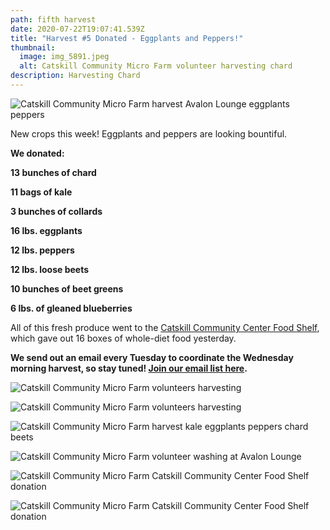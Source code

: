 ```yaml
---
path: fifth harvest
date: 2020-07-22T19:07:41.539Z
title: "Harvest #5 Donated - Eggplants and Peppers!"
thumbnail:
  image: img_5891.jpeg
  alt: Catskill Community Micro Farm volunteer harvesting chard
description: Harvesting Chard
---
```

![Catskill Community Micro Farm harvest Avalon Lounge eggplants peppers](img_5895.jpeg "Harvest")

New crops this week! Eggplants and peppers are looking bountiful.

**We donated:**

**13 bunches of chard**

**11 bags of kale**

**3 bunches of collards**

**16 lbs. eggplants**

**12 lbs. peppers**

**12 lbs. loose beets**

**10 bunches of beet greens**

**6 lbs. of gleaned blueberries**

All of this fresh produce went to the [Catskill Community Center Food Shelf](http://www.catskillcommunitycenter.org/food-pantry/), which gave out 16 boxes of whole-diet food yesterday.

**We send out an email every Tuesday to coordinate the Wednesday morning harvest, so stay tuned! [Join our email list here](https://gmail.us18.list-manage.com/subscribe?u=94746e6c6b5541022831953dd&id=1a2ecd69c1).**

![Catskill Community Micro Farm volunteers harvesting](img_5885.jpeg "Harvesting")

![Catskill Community Micro Farm volunteers harvesting](img_5887.jpeg "Harvesting")

![Catskill Community Micro Farm harvest kale eggplants peppers chard beets](img_5891.jpeg "Harvest")

![Catskill Community Micro Farm volunteer washing at Avalon Lounge](img_5896.jpeg "Washing Harvest")

![Catskill Community Micro Farm Catskill Community Center Food Shelf donation](img_5902.jpeg "Food Pantry Donation")

![Catskill Community Micro Farm Catskill Community Center Food Shelf donation](img_5903.jpeg "Food Pantry donation")